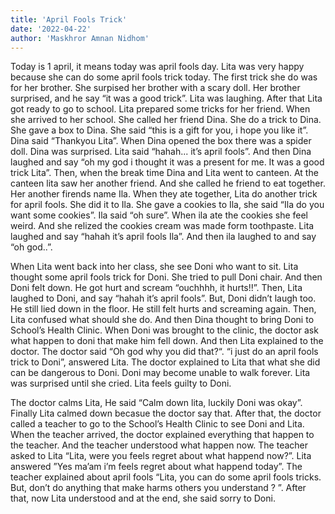 ```yaml
---
title: 'April Fools Trick'
date: '2022-04-22'
author: 'Maskhror Amnan Nidhom'
---
```


Today is 1 april, it means today was april fools day. Lita was very happy because she
can do some april fools trick today. The first trick she do was for her brother. She surpised her
brother with a scary doll. Her brother surprised, and he say “it was a good trick”. Lita was
laughing. After that Lita got ready to go to school. Lita prepared some tricks for her friend.
When she arrived to her school. She called her friend Dina. She do a trick to Dina. She gave a
box to Dina. She said “this is a gift for you, i hope you like it”. Dina said “Thankyou Lita”.
When Dina opened the box there was a spider doll. Dina was surprised. Lita said “hahah... it’s
april fools”. And then Dina laughed and say “oh my god i thought it was a present for me. It
was a good trick Lita”. Then, when the break time Dina and Lita went to canteen. At the canteen
lita saw her another friend. And she called he friend to eat together. Her another firends name
Ila. When they ate together, Lita do another trick for april fools. She did it to Ila. She gave a
cookies to Ila, she said “Ila do you want some cookies”. Ila said “oh sure”. When ila ate the
cookies she feel weird. And she relized the cookies cream was made form toothpaste. Lita
laughed and say “hahah it’s april fools Ila”. And then ila laughed to and say “oh god..”.

When Lita went back into her class, she see Doni who want to sit. Lita thought some
april fools trick for Doni. She tried to pull Doni chair. And then Doni felt down. He got hurt
and scream “ouchhhh, it hurts!!”. Then, Lita laughed to Doni, and say “hahah it’s april fools”.
But, Doni didn’t laugh too. He still lied down in the floor. He still felt hurts and screaming
again. Then, Lita confused what should she do. And then Dina thought to bring Doni to
School’s Health Clinic. When Doni was brought to the clinic, the doctor ask what happen to
doni that make him fell down. And then Lita explained to the doctor. The doctor said “Oh god
why you did that?“. “i just do an april fools trick to Doni”, answered Lita. The doctor explained
to Lita that what she did can be dangerous to Doni. Doni may become unable to walk forever.
Lita was surprised until she cried. Lita feels guilty to Doni.

The doctor calms Lita, He said “Calm down lita, luckily Doni was okay”. Finally Lita
calmed down becasue the doctor say that. After that, the doctor called a teacher to go to the
School’s Health Clinic to see Doni and Lita. When the teacher arrived, the doctor explained
everything that happen to the teacher. And the teacher understood what happen now. The
teacher asked to Lita “Lita, were you feels regret about what happend now?”. Lita answered
”Yes ma’am i’m feels regret about what happend today”. The teacher explained about april
fools “Lita, you can do some april fools tricks. But, don’t do anything that make harms others
you understand ? ”. After that, now Lita understood and at the end, she said sorry to Doni.
